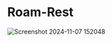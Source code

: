 # Roam-Rest
![Screenshot 2024-11-07 152048](https://github.com/user-attachments/assets/62db0209-b96a-42ef-963b-08a56d46a665)
